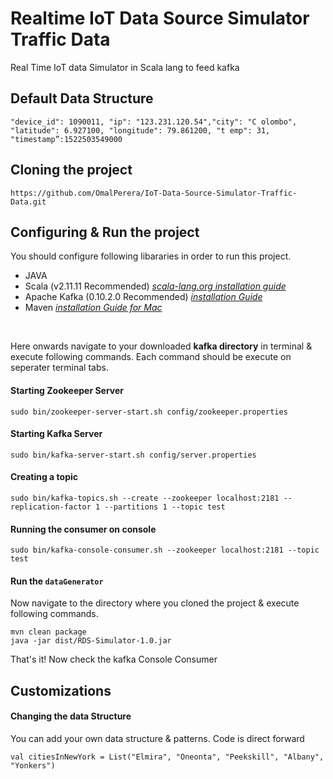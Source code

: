 # Realtime IoT Data Source Simulator Traffic Data
Real Time IoT data Simulator in Scala lang to feed kafka


## Default Data Structure
    "device_id": 1090011, "ip": "123.231.120.54","city": "C olombo", "latitude": 6.927100, "longitude": 79.861200, "t emp": 31, "timestamp”:1522503549000



## Cloning the project
    https://github.com/OmalPerera/IoT-Data-Source-Simulator-Traffic-Data.git
    
## Configuring & Run the project

You should configure following libararies in order to run this project.
- JAVA
- Scala (v2.11.11 Recommended) [_scala-lang.org installation guide_](https://www.scala-lang.org/download/2.11.11.html)
- Apache Kafka (0.10.2.0 Recommended) [_installation Guide_](https://omalperera.github.io/general/bigdata/2017/11/10/Setting-Up-Apache-Kafka-localy.html)
- Maven [_installation Guide for Mac_](https://omalperera.github.io/howto/2017/12/21/Install-Maven-on-Mac-OSX.html)

<br>

Here onwards navigate to your downloaded **kafka directory** in terminal & execute following commands. Each command should be execute on seperater terminal tabs.

#### Starting Zookeeper Server
    sudo bin/zookeeper-server-start.sh config/zookeeper.properties
     
#### Starting Kafka Server
    sudo bin/kafka-server-start.sh config/server.properties
    
#### Creating a topic
    sudo bin/kafka-topics.sh --create --zookeeper localhost:2181 --replication-factor 1 --partitions 1 --topic test 
    
#### Running the consumer on console
    sudo bin/kafka-console-consumer.sh --zookeeper localhost:2181 --topic test
    
#### Run the `dataGenerator`
Now navigate to the directory where you cloned the project & execute following commands.
    
    mvn clean package
    java -jar dist/RDS-Simulator-1.0.jar
    
That's it! Now check the kafka Console Consumer


## Customizations


#### Changing the data Structure
You can add your own data structure & patterns. Code is direct forward

    val citiesInNewYork = List("Elmira", "Oneonta", "Peekskill", "Albany", "Yonkers")